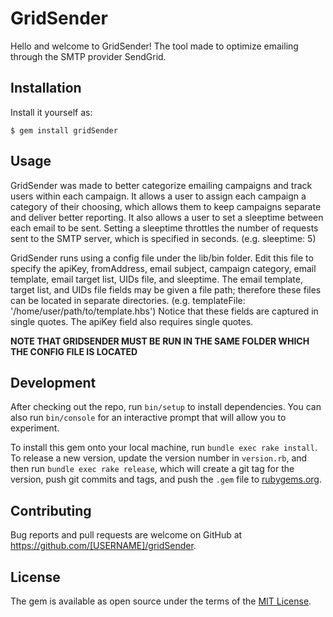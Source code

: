# GridSender
Hello and welcome to GridSender! The tool made to optimize emailing through the SMTP
provider SendGrid.  

## Installation

Install it yourself as:

    $ gem install gridSender

## Usage

GridSender was made to better categorize emailing campaigns and track users within
each campaign. It allows a user to assign each campaign a category of their choosing,
which allows them to keep campaigns separate and deliver better reporting. It also 
allows a user to set a sleeptime between each email to be sent. Setting a sleeptime 
throttles the number of requests sent to the SMTP server, which is specified in 
seconds. (e.g. sleeptime: 5)  

GridSender runs using a config file under the lib/bin folder. Edit this file to
specify the apiKey, fromAddress, email subject, campaign category, email template,
email target list, UIDs file, and sleeptime. The email template, target list, and
UIDs file fields may be given a file path; therefore these files can be located in
separate directories. (e.g. templateFile: '/home/user/path/to/template.hbs')
Notice that these fields are captured in single quotes. The apiKey field also
requires single quotes.


**NOTE THAT GRIDSENDER MUST BE RUN IN THE SAME FOLDER WHICH THE CONFIG FILE IS 
LOCATED** 

## Development

After checking out the repo, run `bin/setup` to install dependencies. You can also run `bin/console` for an interactive prompt that will allow you to experiment.

To install this gem onto your local machine, run `bundle exec rake install`. To release a new version, update the version number in `version.rb`, and then run `bundle exec rake release`, which will create a git tag for the version, push git commits and tags, and push the `.gem` file to [rubygems.org](https://rubygems.org).

## Contributing

Bug reports and pull requests are welcome on GitHub at https://github.com/[USERNAME]/gridSender.


## License

The gem is available as open source under the terms of the [MIT License](http://opensource.org/licenses/MIT).

